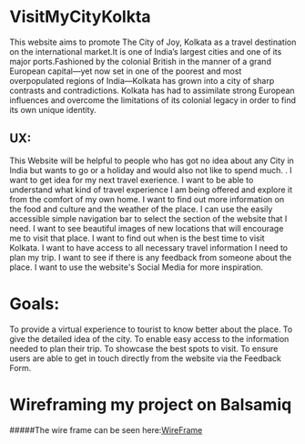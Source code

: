 # VisitMyCityKolkta
This website aims to promote The City of Joy, Kolkata as a travel destination on the international market.It is one of India’s largest cities and one of its major ports.Fashioned by the colonial British in the manner of a grand European capital—yet now set in one of the poorest and most overpopulated regions of India—Kolkata has grown into a city of sharp contrasts and contradictions. Kolkata has had to assimilate strong European influences and overcome the limitations of its colonial legacy in order to find its own unique identity.     
## UX:
This Website will be helpful to people who has got no idea about any City in India but wants to go or a holiday and would also not like to spend much.
. I want to get idea for my next travel exerience.
I want to be able to understand what kind of travel experience I am being offered and explore it from the comfort of my own home.
I want to find out more information on the food and culture and the weather of the place.
I can use the easily accessible simple navigation bar to select the section of the website that I need.
I want to see beautiful images of new locations that will encourage me to visit that place.
I want to find out when is the best time to visit Kolkata.
I want to have access to all necessary travel information I need to plan my trip.
I want to see if there is any feedback from someone about the place.
I want to use the website's Social Media for more inspiration.
# Goals:
To provide a virtual experience to tourist to know better about the place.
To give the detailed idea of the city.
To enable easy access to the information needed to plan their trip.
To showcase the best spots to visit.
To ensure users are able to get in touch directly from the website via the Feedback Form.

# Wireframing my project on Balsamiq
#####The wire frame can be seen here:<a href="Milestone project 2 -C:\Users\prabhabi1\Desktop\milestone project2\24-May-2021.bmpr-Bals.." target="_blank">WireFrame</a>

